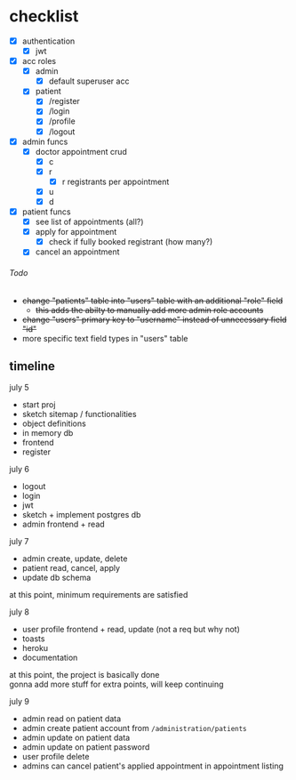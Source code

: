 # checklist

- [x] authentication
  - [x] jwt

- [x] acc roles
  - [x] admin
    - [x] default superuser acc
  - [x] patient
    - [x] /register
    - [x] /login
    - [x] /profile
    - [x] /logout

- [x] admin funcs
  - [x] doctor appointment crud
    - [x] c
    - [x] r
      - [x] r registrants per appointment
    - [x] u
    - [x] d

- [x] patient funcs
  - [x] see list of appointments (all?)
  - [x] apply for appointment
    - [x] check if fully booked registrant (how many?)
  - [x] cancel an appointment

###### Todo

- ~~change "patients" table into "users" table with an additional "role" field~~
  - ~~this adds the abilty to manually add more admin role accounts~~
- ~~change "users" primary key to "username" instead of unnecessary field "id"~~
- more specific text field types in "users" table

## timeline

july 5
- start proj
- sketch sitemap / functionalities
- object definitions
- in memory db
- frontend
- register

july 6
- logout
- login
- jwt
- sketch + implement postgres db
- admin frontend + read

july 7
- admin create, update, delete
- patient read, cancel, apply
- update db schema

at this point, minimum requirements are satisfied

july 8
- user profile frontend + read, update (not a req but why not)
- toasts
- heroku
- documentation

at this point, the project is basically done \
gonna add more stuff for extra points, will keep continuing

july 9
- admin read on patient data
- admin create patient account from `/administration/patients`
- admin update on patient data
- admin update on patient password
- user profile delete
- admins can cancel patient's applied appointment in appointment listing
